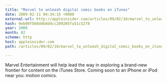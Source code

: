 ```yaml
---
title: "Marvel to unleash digital comic books on iTunes"
date: 2009-02-11 04:34:15 +0000
external-url: http://appleinsider.com/articles/09/02/10/marvel_to_unleash_digital_comic_books_on_itunes
hash: 9eb09f568d4b8d4cc209205fa51c5278
year: 2009
month: 02
scheme: http
host: appleinsider.com
path: /articles/09/02/10/marvel_to_unleash_digital_comic_books_on_itunes

---
```


Marvel Entertainment will help lead the way in exploring a brand-new frontier for content on the iTunes Store.  Coming soon to an iPhone or iPod near you: motion comics.
